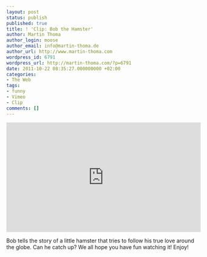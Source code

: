 ```yaml
---
layout: post
status: publish
published: true
title: ! 'Clip: Bob the Hamster'
author: Martin Thoma
author_login: moose
author_email: info@martin-thoma.de
author_url: http://www.martin-thoma.com
wordpress_id: 6791
wordpress_url: http://martin-thoma.com/?p=6791
date: 2011-10-22 08:35:27.000000000 +02:00
categories:
- The Web
tags:
- funny
- Vimeo
- Clip
comments: []
---
```

<iframe src="http://player.vimeo.com/video/25845008?title=0&amp;byline=0&amp;portrait=0" width="512" height="288" frameborder="0" webkitAllowFullScreen allowFullScreen></iframe>

Bob tells the story of a little hamster that tries to follow his true love around the globe. Can he catch up? 
We all hope you have fun watching it! Enjoy!
